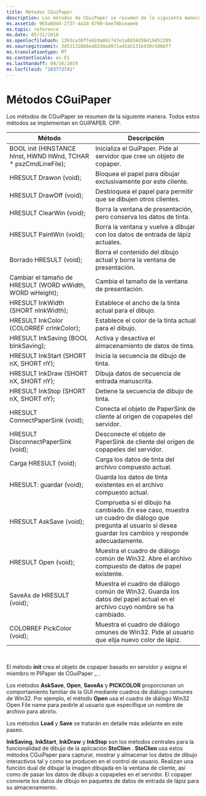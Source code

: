 ```yaml
---
title: Métodos CGuiPaper
description: Los métodos de CGuiPaper se resumen de la siguiente manera. Todos estos métodos se implementan en GUIPAPER. CPP.
ms.assetid: 965a60d4-2737-4a2d-8790-bee70bceaeeb
ms.topic: reference
ms.date: 05/31/2018
ms.openlocfilehash: 1303ca38ffe02da0dc747e1a8834d36419452209
ms.sourcegitcommit: 2d531328b6ed82d4ad971a45a5131b430c5866f7
ms.translationtype: MT
ms.contentlocale: es-ES
ms.lasthandoff: 09/16/2019
ms.locfileid: "103773741"
---
```

# <a name="cguipaper-methods"></a>Métodos CGuiPaper

Los métodos de CGuiPaper se resumen de la siguiente manera. Todos estos métodos se implementan en GUIPAPER. CPP.



| Método                                                         | Descripción                                                                                                           |
|----------------------------------------------------------------|-----------------------------------------------------------------------------------------------------------------------|
| BOOL init (HINSTANCE hInst, HWND hWnd, TCHAR \* pszCmdLineFile); | Inicializa el GuiPaper. Pide al servidor que cree un objeto de copaper.                                                     |
| HRESULT Drawon (void);                                          | Bloquea el papel para dibujar exclusivamente por este cliente.                                                                   |
| HRESULT DrawOff (void);                                         | Desbloquea el papel para permitir que se dibujen otros clientes.                                                                         |
| HRESULT ClearWin (void);                                        | Borra la ventana de presentación, pero conserva los datos de tinta.                                                                           |
| HRESULT PaintWin (void);                                        | Borra la ventana y vuelve a dibujar con los datos de entrada de lápiz actuales.                                                                     |
| Borrado HRESULT (void);                                           | Borra el contenido del dibujo actual y borra la ventana de presentación.                                                             |
| Cambiar el tamaño de HRESULT (WORD wWidth, WORD wHeight);                     | Cambia el tamaño de la ventana de presentación.                                                                                           |
| HRESULT InkWidth (SHORT nInkWidth);                             | Establece el ancho de la tinta actual para el dibujo.                                                                                   |
| HRESULT InkColor (COLORREF crInkColor);                         | Establece el color de la tinta actual para el dibujo.                                                                                   |
| HRESULT InkSaving (BOOL bInkSaving);                            | Activa y desactiva el almacenamiento de datos de tinta.                                                                          |
| HRESULT InkStart (SHORT nX, SHORT nY);                          | Inicia la secuencia de dibujo de tinta.                                                                                          |
| HRESULT InkDraw (SHORT nX, SHORT nY);                           | Dibuja datos de secuencia de entrada manuscrita.                                                                                              |
| HRESULT InkStop (SHORT nX, SHORT nY);                           | Detiene la secuencia de dibujo de tinta.                                                                                           |
| HRESULT ConnectPaperSink (void);                                | Conecta el objeto de PaperSink de cliente al origen de copapeles del servidor.                                                    |
| HRESULT DisconnectPaperSink (void);                             | Desconecte el objeto de PaperSink de cliente del origen de copapeles del servidor.                                                |
| Carga HRESULT (void);                                            | Carga los datos de tinta del archivo compuesto actual.                                                                            |
| HRESULT: guardar (void);                                            | Guarda los datos de tinta existentes en el archivo compuesto actual.                                                                     |
| HRESULT AskSave (void);                                         | Comprueba si el dibujo ha cambiado. En ese caso, muestra un cuadro de diálogo que pregunta al usuario si desea guardar los cambios y responde adecuadamente. |
| HRESULT Open (void);                                            | Muestra el cuadro de diálogo común de Win32. Abre el archivo compuesto de datos de papel existente.                                               |
| SaveAs de HRESULT (void);                                          | Muestra el cuadro de diálogo común de Win32. Guarda los datos del papel actual en el archivo cuyo nombre se ha cambiado.                                              |
| COLORREF PickColor (void);                                      | Muestra el cuadro de diálogo omunes de Win32. Pide al usuario que elija nuevo color de lápiz.                                                      |



 

El método **init** crea el objeto de copaper basado en servidor y asigna el miembro m PIPaper de CGuiPaper \_ .

Los métodos **AskSave**, **Open**, **SaveAs** y **PICKCOLOR** proporcionan un comportamiento familiar de la GUI mediante cuadros de diálogo comunes de Win32. Por ejemplo, el método **Open** usa el cuadro de diálogo Win32 Open File name para pedirle al usuario que especifique un nombre de archivo para abrirlo.

Los métodos **Load** y **Save** se tratarán en detalle más adelante en este paseo.

**InkSaving**, **InkStart**, **InkDraw** y **InkStop** son los métodos centrales para la funcionalidad de dibujo de la aplicación **StoClien** . **StoClien** usa estos métodos CGuiPaper para capturar, mostrar y almacenar los datos de dibujo interactivos tal y como se producen en el control de usuario. Realizan una función dual de dibujar la imagen dibujada en la ventana de cliente, así como de pasar los datos de dibujo a copapeles en el servidor. El copaper convierte los datos de dibujo en paquetes de datos de entrada de lápiz para su almacenamiento.

 

 




